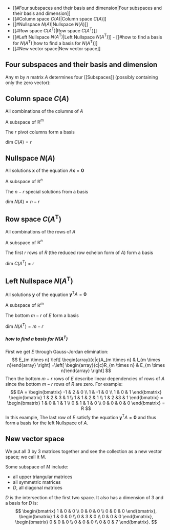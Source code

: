 - [[#Four subspaces and their basis and dimension|Four subspaces and their basis and dimension]]
- [[#Column space $C(A)$|Column space $C(A)$]]
- [[#Nullspace $N(A)$|Nullspace $N(A)$]]
- [[#Row space $C(A^\mathrm{T})$|Row space $C(A^\mathrm{T})$]]
- [[#Left Nullspace $N(A^\mathrm{T})$|Left Nullspace $N(A^\mathrm{T})$]]
			- [[#how to find a basis for $N(A^\mathrm{T})$|how to find a basis for $N(A^\mathrm{T})$]]
- [[#New vector space|New vector space]]

## Four subspaces and their basis and dimension

Any $m$ by $n$ matrix $A$ determines four [[Subspaces]] (possibly containing only the zero vector):
## Column space $C(A)$

All combinations of the columns of $A$

A subspace of $\mathbb{R}^m$

The $r$ pivot columns form a basis

$\text{dim }C(A) = r$

## Nullspace $N(A)$

All solutions $\boldsymbol{x}$ of the equation $A\boldsymbol{x} = \boldsymbol{0}$

A subspace of $\mathbb{R}^n$

The $n - r$ special solutions from a basis

$\text{dim }N(A) = n - r$

## Row space $C(A^\mathrm{T})$

All combinations of the rows of  $A$

A subspace of $\mathbb{R}^n$

The  first $r$ rows of  $R$ (the reduced row echelon form of $A$) form a basis

$\text{dim }C(A^\mathrm{T}) = r$

## Left Nullspace $N(A^\mathrm{T})$

All solutions $\boldsymbol{y}$ of the equation $\boldsymbol{y}^\mathrm{T}A = \boldsymbol{0}$

A subspace of $\mathbb{R}^m$

The bottom $m - r$ of $E$ form a basis

$\text{dim }N(A^\mathrm{T}) = m - r$

##### how to find a basis for $N(A^\mathrm{T})$

First we get $E$ through Gauss-Jordan elimination:
$$
E_{m \times n} \left[
\begin{array}{c|c}A_{m \times n} & I_{m \times n}\end{array}
\right]
=\left[
\begin{array}{c|c}R_{m \times n} & E_{m \times n}\end{array}
\right]
$$
Then the bottom $m - r$ rows of $E$ describe linear dependencies of rows of $A$ since the bottom $m - r$ rows of $R$ are zero. For example:
$$
EA = \begin{bmatrix}
-1 & 2 & 0 \\
1 & -1 & 0 \\
1 & 0 & 1
\end{bmatrix}
\begin{bmatrix}
1 & 2 & 3 & 1 \\
1 & 1 & 2 & 1 \\
1 & 2 &3 & 1
\end{bmatrix}
= \begin{bmatrix}
1 & 0 & 1 & 1 \\
0 & 1 & 1 & 0 \\
0 & 0 & 0 & 0
\end{bmatrix} = R
$$
In this example, The last row of $E$ satisfy the equation $\boldsymbol{y}^\mathrm{T}A = \boldsymbol{0}$ and thus form a basis for the left Nullspace of $A$.

## New vector space

We put all $3$ by $3$ matrices together and see the  collection as a new vector space; we call it M.

Some subspace of $M$ include:

- all upper triangular matrices
- all symmetric matrices
- $D$, all diagonal matrices

$D$ is the intersection of the first two space. It also has a dimension of $3$ and a basis for $D$ is:
$$
\begin{bmatrix}
1 & 0 & 0 \\
0 & 0 & 0 \\
0 & 0 & 0
\end{bmatrix},
\begin{bmatrix}
1 & 0 & 0 \\
0 & 3 & 0 \\
0 & 0 & 0
\end{bmatrix},
\begin{bmatrix}
0 & 0 & 0 \\
0 & 0 & 0 \\
0 & 0 & 7
\end{bmatrix}.
$$